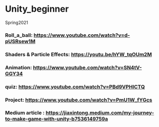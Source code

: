 # Unity_beginner
Spring2021

### Roll_a_ball: https://www.youtube.com/watch?v=d-pUSRsew1M

### Shaders & Particle Effects: https://youtu.be/hYW_tqOUm2M

### Animation: https://www.youtube.com/watch?v=SN4tV-GGY34

### quiz: https://www.youtube.com/watch?v=PBd9VPHlCTQ 

### Project: https://www.youtube.com/watch?v=PmU1W_fYGcs
### Medium article : https://jiaxintong.medium.com/my-journey-to-make-game-with-unity-b7536149759a

